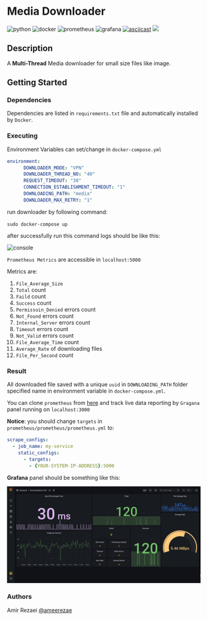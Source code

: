 # Media Downloader
<img src="https://img.shields.io/static/v1?message=Python&logo=python&labelColor=306998&color=ffd43b&logoColor=white&label=%20&style=flat-square" alt="python"> <img src="https://img.shields.io/static/v1?message=Docker&logo=docker&labelColor=384d54&color=0db7ed&logoColor=white&label=%20&style=flat-square" alt="docker"> <img src="https://img.shields.io/static/v1?message=Prometheus&logo=prometheus&labelColor=ce3f3c&color=ce3f3c&logoColor=white&label=%20&style=flat-square" alt="prometheus"> <img src="https://img.shields.io/static/v1?message=Grafana&logo=Grafana&labelColor=F05A28&color=F05A28&logoColor=white&label=%20&style=flat-square" alt="grafana">
[![asciicast](https://asciinema.org/a/v3uJFSjjkOsEIbJcuaechlvDN.svg)](https://asciinema.org/a/v3uJFSjjkOsEIbJcuaechlvDN)
<a href="https://asciinema.org/a/v3uJFSjjkOsEIbJcuaechlvDN" target="_blank"><img src="https://asciinema.org/a/v3uJFSjjkOsEIbJcuaechlvDN.svg" /></a>


## Description

A **Multi-Thread** Media downloader for small size files like image.

## Getting Started

### Dependencies

Dependencies are listed in `requirements.txt` file and automatically installed by `Docker`.

### Executing
Environment Variables can set/change in `docker-compose.yml`
```yaml
environment:
      DOWNLOADER_MODE: "VPN"
      DOWNLOADER_THREAD_NO: "40"
      REQUEST_TIMEOUT: "30"
      CONNECTION_ESTABLISHMENT_TIMEOUT: "1"
      DOWNLOADING_PATH: "media"
      DOWNLOADER_MAX_RETRY: "1"
```

run downloader by following command:

```sudo docker-compose up```

after successfully run this command logs should be like this:

<img src="./console.png" alt="console">

`Prometheus Metrics` are accessible in `localhost:5000`

Metrics are:
1. `File_Average_Size`
1. `Total` count
1. `Faild` count
1. `Success` count
1. `Permissoin_Denied` errors count
1. `Not_Found` errors count
1. `Internal_Server` errors count
1. `Timeout` errors count   
1. `Not_Valid` errors count   
1. `File_Average_Time` count
1. `Average_Rate` of downloading files
1. `File_Per_Second` count


### Result
All downloaded file saved with a unique `uuid` in  `DOWNLOADING_PATH` folder specified name in environment variable in `docker-compose.yml`.

You can clone `prometheus` from [here](https://github.com/vegasbrianc/prometheus) and track live data reporting by 
`Gragana` panel running on `localhost:3000`

**Notice**: you should change `targets` in `prometheus/prometheus/prometheus.yml` to:
```yaml
scrape_configs:
  - job_name: my-service
    static_configs:
      - targets:
        - {YOUR-SYSTEM-IP-ADDRESS}:5000
```

**Grafana** panel should be something like this:

<img src="./grafana.png" alt="grafana">

### Authors
Amir Rezaei [@ameerezae](https://github.com/ameerezae)
